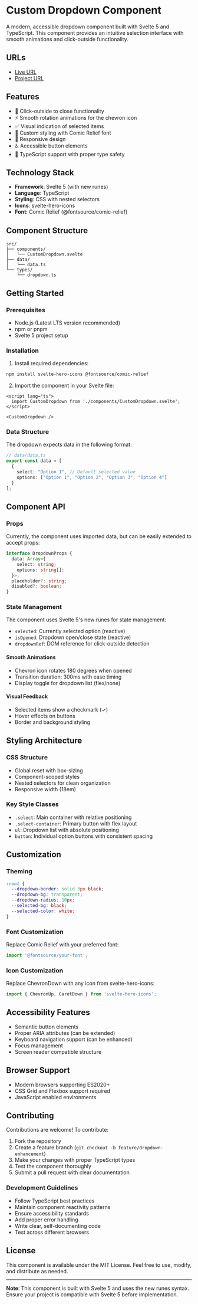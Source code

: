 # Custom Dropdown Component

A modern, accessible dropdown component built with Svelte 5 and TypeScript. This component provides an intuitive selection interface with smooth animations and click-outside functionality.

## URLs
- [Live URL](https://vercel.com/mrryt247s-projects/svelte-custom-dropdown/CRuNaU6PHBQa7n7YgWXB6PAhpipg)
- [Project URL](https://github.com/MrRyt247/custom-dropdown)


## Features

- 🎯 Click-outside to close functionality
- ⚡ Smooth rotation animations for the chevron icon
- ✅ Visual indication of selected items
- 🎨 Custom styling with Comic Relief font
- 📱 Responsive design
- ♿ Accessible button elements
- 🔧 TypeScript support with proper type safety

## Technology Stack

- **Framework**: Svelte 5 (with new runes)
- **Language**: TypeScript
- **Styling**: CSS with nested selectors
- **Icons**: svelte-hero-icons
- **Font**: Comic Relief (@fontsource/comic-relief)

## Component Structure

```
src/
├── components/
│   └── CustomDropdown.svelte
├── data/
│   └── data.ts
└── types/
    └── dropdown.ts
```

## Getting Started

### Prerequisites

- Node.js (Latest LTS version recommended)
- npm or pnpm
- Svelte 5 project setup

### Installation

1. Install required dependencies:
```bash
npm install svelte-hero-icons @fontsource/comic-relief
```

2. Import the component in your Svelte file:
```svelte
<script lang="ts">
  import CustomDropdown from './components/CustomDropdown.svelte';
</script>

<CustomDropdown />
```

### Data Structure

The dropdown expects data in the following format:

```typescript
// data/data.ts
export const data = [
  {
    select: "Option 1", // Default selected value
    options: ["Option 1", "Option 2", "Option 3", "Option 4"]
  }
];
```

## Component API

### Props
Currently, the component uses imported data, but can be easily extended to accept props:

```typescript
interface DropdownProps {
  data: Array<{
    select: string;
    options: string[];
  }>;
  placeholder?: string;
  disabled?: boolean;
}
```

### State Management

The component uses Svelte 5's new runes for state management:

- `selected`: Currently selected option (reactive)
- `isOpened`: Dropdown open/close state (reactive)
- `dropdownRef`: DOM reference for click-outside detection

#### Smooth Animations
- Chevron icon rotates 180 degrees when opened
- Transition duration: 300ms with ease timing
- Display toggle for dropdown list (flex/none)

#### Visual Feedback
- Selected items show a checkmark (✓)
- Hover effects on buttons
- Border and background styling

## Styling Architecture

### CSS Structure
- Global reset with box-sizing
- Component-scoped styles
- Nested selectors for clean organization
- Responsive width (18em)

### Key Style Classes
- `.select`: Main container with relative positioning
- `.select-container`: Primary button with flex layout
- `ul`: Dropdown list with absolute positioning
- `button`: Individual option buttons with consistent spacing

## Customization

### Theming
```css
:root {
  --dropdown-border: solid 3px black;
  --dropdown-bg: transparent;
  --dropdown-radius: 10px;
  --selected-bg: black;
  --selected-color: white;
}
```

### Font Customization
Replace Comic Relief with your preferred font:
```typescript
import '@fontsource/your-font';
```

### Icon Customization
Replace ChevronDown with any icon from svelte-hero-icons:
```typescript
import { ChevronUp, CaretDown } from 'svelte-hero-icons';
```

## Accessibility Features

- Semantic button elements
- Proper ARIA attributes (can be extended)
- Keyboard navigation support (can be enhanced)
- Focus management
- Screen reader compatible structure

## Browser Support

- Modern browsers supporting ES2020+
- CSS Grid and Flexbox support required
- JavaScript enabled environments

## Contributing

Contributions are welcome! To contribute:

1. Fork the repository
2. Create a feature branch (`git checkout -b feature/dropdown-enhancement`)
3. Make your changes with proper TypeScript types
4. Test the component thoroughly
5. Submit a pull request with clear documentation

### Development Guidelines

- Follow TypeScript best practices
- Maintain component reactivity patterns
- Ensure accessibility standards
- Add proper error handling
- Write clear, self-documenting code
- Test across different browsers

## License

This component is available under the MIT License. Feel free to use, modify, and distribute as needed.

---

**Note**: This component is built with Svelte 5 and uses the new runes syntax. Ensure your project is compatible with Svelte 5 before implementation.